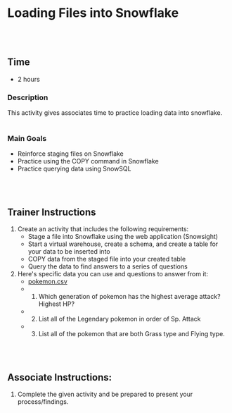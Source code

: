 # Loading Files into Snowflake
<br />
<br />

## Time
- 2 hours

### Description 
This activity gives associates time to practice loading data into snowflake. 
<br />
<br />

### Main Goals
- Reinforce staging files on Snowflake
- Practice using the COPY command in Snowflake
- Practice querying data using SnowSQL
<br />
<br/>

## Trainer Instructions
1. Create an activity that includes the following requirements:
    -	Stage a file into Snowflake using the web application (Snowsight)
    -	Start a virtual warehouse, create a schema, and create a table for your data to be inserted into
    -	COPY data from the staged file into your created table
    -	Query the data to find answers to a series of questions
2. Here's specific data you can use and questions to answer from it:
    -	[pokemon.csv](../resources_snowflake/pokemon.csv)
    -	1) Which generation of pokemon has the highest average attack? Highest HP?
    -	2) List all of the Legendary pokemon in order of Sp. Attack
    -	3) List all of the pokemon that are both Grass type and Flying type.

<br />
<br />

## Associate Instructions: 
1. Complete the given activity and be prepared to present your process/findings.
<br />
<br />
